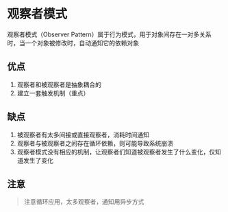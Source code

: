 # 观察者模式

观察者模式（Observer Pattern）属于行为模式，用于对象间存在一对多关系时，当一个对象被修改时，自动通知它的依赖对象

## 优点

1. 观察者和被观察者是抽象耦合的
2. 建立一套触发机制（重点）

## 缺点

1. 被观察者有太多间接或直接观察者，消耗时间通知
2. 观察者与被观察者之间存在循环依赖，则可能导致系统崩溃
3. 观察者模式没有相应的机制，让观察者们知道被观察者发生了什么变化，仅知道发生了变化

## 注意

> 注意循环应用，太多观察者，通知用异步方式
